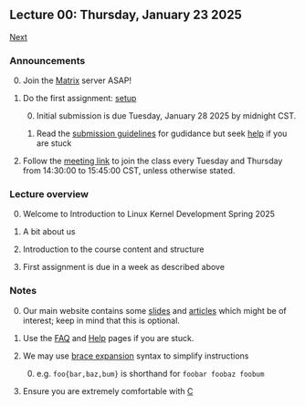 ## Lecture 00: Thursday, January 23 2025

[Next](/lectures/L01.md)

### Announcements

0. Join the [Matrix](/faq/matrix.md) server ASAP!

0. Do the first assignment: [setup](/setup.md)

    0. Initial submission is due Tuesday, January 28 2025 by midnight CST.

    0. Read the [submission guidelines](/faq/submitting.md) for gudidance but seek [help](/faq/help.md) if you are stuck

0. Follow the [meeting link](https://meet.underground.software/introductiontolinuxkerneldevelopment) to join the class
every Tuesday and Thursday from 14:30:00 to 15:45:00 CST, unless otherwise stated.

### Lecture overview

0. Welcome to Introduction to Linux Kernel Development Spring 2025

0. A bit about us

0. Introduction to the course content and structure

0. First assignment is due in a week as described above

### Notes

0. Our main website contains some
[slides](https://kdlp.underground.software/slides/index.html)
and
[articles](https://kdlp.underground.software/articles/index.html)
which might be of interest;
keep in mind that this is optional.

0. Use the [FAQ](/faq.md) and [Help](/faq/help.md) pages if you are stuck.

0. We may use [brace expansion](https://www.gnu.org/software/bash/manual/html_node/Brace-Expansion.html) syntax to simplify instructions

    0. e.g. `foo{bar,baz,bum}` is shorthand for `foobar foobaz foobum`

0. Ensure you are extremely comfortable with [C](https://colorcomputerarchive.com/repo/Documents/Books/The%20C%20Programming%20Language%20%28Kernighan%20Ritchie%29.pdf)
